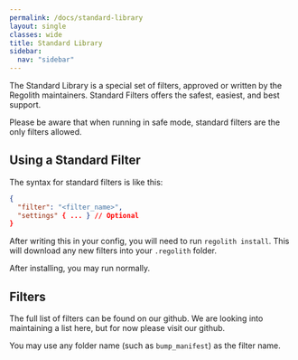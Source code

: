 ```yaml
---
permalink: /docs/standard-library
layout: single
classes: wide
title: Standard Library
sidebar:
  nav: "sidebar"
---
```


The Standard Library is a special set of filters, approved or written by the Regolith maintainers. Standard Filters offers the safest, easiest, and best support. 

Please be aware that when running in safe mode, standard filters are the only filters allowed.

## Using a Standard Filter

The syntax for standard filters is like this:

```json
{
  "filter": "<filter_name>",
  "settings" { ... } // Optional
}
```

After writing this in your config, you will need to run `regolith install`. This will download any new filters into your `.regolith` folder.

After installing, you may run normally.

## Filters

The full list of filters can be found on our github. We are looking into maintaining a list here, but for now please visit our github. 

You may use any folder name (such as `bump_manifest`) as the filter name.